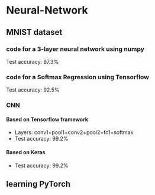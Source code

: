 # Neural-Network
## MNIST dataset
### code for a 3-layer neural network using numpy
Test accuracy: 97.3%
### code for a Softmax Regression using Tensorflow 
Test accuracy: 92.5%
### CNN 
#### Based on Tensorflow framework
- Layers: conv1+pool1+conv2+pool2+fc1+softmax
- Test accuracy: 99.2%
#### Based on Keras
- Test accuracy: 99.2%
## learning PyTorch
